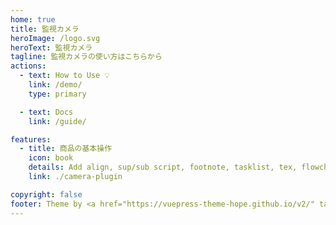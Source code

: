 ```yaml
---
home: true
title: 監視カメラ
heroImage: /logo.svg
heroText: 監視カメラ
tagline: 監視カメラの使い方はこちらから
actions:
  - text: How to Use 💡
    link: /demo/
    type: primary

  - text: Docs
    link: /guide/

features:
  - title: 商品の基本操作
    icon: book
    details: Add align, sup/sub script, footnote, tasklist, tex, flowchart, diagram, mark and presentation support in markdown
    link: ./camera-plugin

copyright: false
footer: Theme by <a href="https://vuepress-theme-hope.github.io/v2/" target="_blank">VuePress Theme Hope</a> | MIT Licensed, Copyright © 2019-present Mr.Hope
---
```

